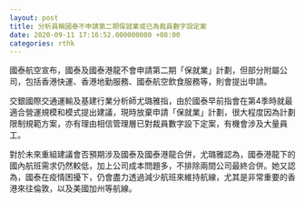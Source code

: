 ```yaml
---
layout: post
title: 分析員稱國泰不申請第二期保就業或已為裁員數字設定案
date: 2020-09-11 17:16:52.000000000 +08:00
categories: rthk
---
```


國泰航空宣布，國泰及國泰港龍不會申請第二期「保就業」計劃，但部分附屬公司，包括香港快運、香港地勤服務、國泰航空飲食服務等，則會提出申請。

交銀國際交通運輸及基建行業分析師尤璐雅指，由於國泰早前指會在第4季時就最適合營運規模和模式提出建議，現時放棄申請「保就業」計劃，很大程度因為計劃限制規範方案，亦有理由相信管理層已對裁員數字設下定案，有機會涉及大量員工。

對於未來重組建議會否預期涉及國泰及國泰港龍合併，尤璐雅認為，國泰港龍下的國內航班需求仍然較低，加上公司成本問題多，不排除兩間公司最終合併。她又認為，國泰在疫情困擾下，仍會盡力透過減少航班來維持航線，尤其是非常重要的香港來往倫敦，以及美國加州等航線。
